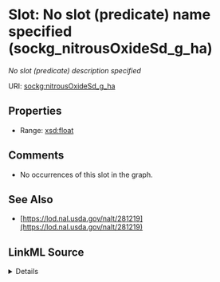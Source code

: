 

# Slot: No slot (predicate) name specified (sockg_nitrousOxideSd_g_ha)


_No slot (predicate) description specified_







URI: [sockg:nitrousOxideSd_g_ha](https://idir.uta.edu/sockg-ontology/docs/nitrousOxideSd_g_ha)



<!-- no inheritance hierarchy -->








## Properties

* Range: [xsd:float](http://www.w3.org/2001/XMLSchema#float)





## Comments

* No occurrences of this slot in the graph.

## See Also

* [https://lod.nal.usda.gov/nalt/281219](https://lod.nal.usda.gov/nalt/281219)



## LinkML Source

<details>

```yaml
name: sockg_nitrousOxideSd_g_ha
description: No slot (predicate) description specified
title: No slot (predicate) name specified
comments:
- No occurrences of this slot in the graph.
from_schema: soc-kg
see_also:
- https://lod.nal.usda.gov/nalt/281219
rank: 1000
domain: sockg_GasNutrientLoss
slot_uri: sockg:nitrousOxideSd_g_ha
alias: sockg_nitrousOxideSd_g_ha
range: float

```
</details>